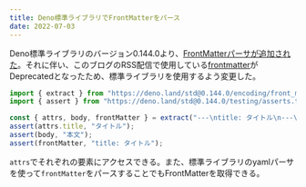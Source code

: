 ```yaml
---
title: Deno標準ライブラリでFrontMatterをパース
date: 2022-07-03
---
```

Deno標準ライブラリのバージョン0.144.0より、[FrontMatterパーサが追加された](https://github.com/denoland/deno_std/pull/2335)。それに伴い、このブログのRSS配信で使用している[frontmatter](https://github.com/kt3k/frontmatter)がDeprecatedとなったため、標準ライブラリを使用するよう変更した。

```ts
import { extract } from "https://deno.land/std@0.144.0/encoding/front_matter.ts";
import { assert } from "https://deno.land/std@0.144.0/testing/asserts.ts";

const { attrs, body, frontMatter } = extract("---\ntitle: タイトル\n---\n本文");
assert(attrs.title, "タイトル");
assert(body, "本文");
assert(frontMatter, "title: タイトル");
```
`attrs`でそれぞれの要素にアクセスできる。また、標準ライブラリのyamlパーサを使って`frontMatter`をパースすることでもFrontMatterを取得できる。